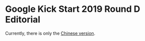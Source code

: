 # Google Kick Start 2019 Round D Editorial

Currently, there is only the [Chinese version](/editorial/kick-start/2019D).

<Utterances />
